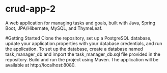 # crud-app-2
A web application for managing tasks and goals, built with Java, Spring Boot, JPA/Hibernate, MySQL, and ThymeLeaf.

#Getting Started
Clone the repository, set up a PostgreSQL database, update your application.properties with your database credentials, and run the application. To set up the database, create a database named task_manager_db and import the task_manager_db.sql file provided in the repository. Build and run the project using Maven. The application will be available at http://localhost:8080.


